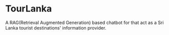 # TourLanka
A RAG(Retrieval Augmented Generation) based chatbot for that act as a Sri Lanka tourist destinations' information provider.
